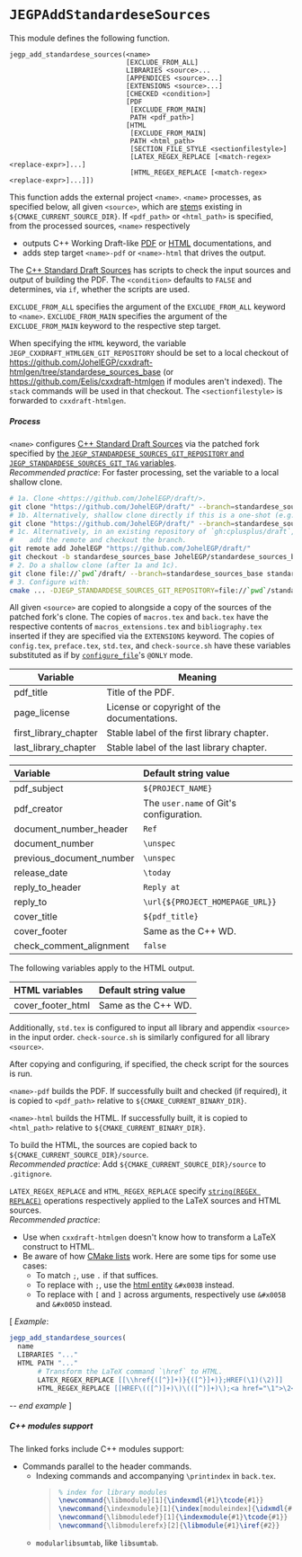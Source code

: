# `JEGPAddStandardeseSources`

This module defines the following function.

```
jegp_add_standardese_sources(<name>
                             [EXCLUDE_FROM_ALL]
                             LIBRARIES <source>...
                             [APPENDICES <source>...]
                             [EXTENSIONS <source>...]
                             [CHECKED <condition>]
                             [PDF
                              [EXCLUDE_FROM_MAIN]
                              PATH <pdf_path>]
                             [HTML
                              [EXCLUDE_FROM_MAIN]
                              PATH <html_path>
                              [SECTION_FILE_STYLE <sectionfilestyle>]
                              [LATEX_REGEX_REPLACE [<match-regex> <replace-expr>]...]
                              [HTML_REGEX_REPLACE [<match-regex> <replace-expr>]...]])
```

This function adds the external project `<name>`.
`<name>` processes, as specified below, all given `<source>`,
which are [stem][]s existing in `${CMAKE_CURRENT_SOURCE_DIR}`.
If `<pdf_path>` or `<html_path>` is specified,
from the processed sources, `<name>` respectively
- outputs C++ Working Draft-like [PDF][CPP-WD-LIKE-PDF] or [HTML][CPP-WD-LIKE-HTML] documentations, and
- adds step target `<name>-pdf` or `<name>-html` that drives the output.

The [C++ Standard Draft Sources][] has scripts
to check the input sources and output of building the PDF.
The `<condition>` defaults to `FALSE` and determines, via `if`, whether the scripts are used.

`EXCLUDE_FROM_ALL` specifies the argument of the `EXCLUDE_FROM_ALL` keyword to `<name>`.
`EXCLUDE_FROM_MAIN` specifies the argument of the `EXCLUDE_FROM_MAIN` keyword to the respective step target.

When specifying the `HTML` keyword,
the variable `JEGP_CXXDRAFT_HTMLGEN_GIT_REPOSITORY`
should be set to a local checkout of
<https://github.com/JohelEGP/cxxdraft-htmlgen/tree/standardese_sources_base>
(or <https://github.com/Eelis/cxxdraft-htmlgen> if modules aren't indexed).
The `stack` commands will be used in that checkout.
The `<sectionfilestyle>` is forwarded to `cxxdraft-htmlgen`.

##### Process

`<name>` configures [C++ Standard Draft Sources][] via the patched fork specified by
[the `JEGP_STANDARDESE_SOURCES_GIT_REPOSITORY` and `JEGP_STANDARDESE_SOURCES_GIT_TAG` variables](#standardese_sources_vars).
<br/>_Recommended practice_: For faster processing, set the variable to a local shallow clone.
```bash
# 1a. Clone <https://github.com/JohelEGP/draft/>.
git clone "https://github.com/JohelEGP/draft/" --branch=standardese_sources_base
# 1b. Alternatively, shallow clone directly if this is a one-shot (e.g., in CI).
git clone "https://github.com/JohelEGP/draft/" --branch=standardese_sources_base standardese_sources_base --depth=1
# 1c. Alternatively, in an existing repository of `gh:cplusplus/draft`,
#    add the remote and checkout the branch.
git remote add JohelEGP "https://github.com/JohelEGP/draft/"
git checkout -b standardese_sources_base JohelEGP/standardese_sources_base
# 2. Do a shallow clone (after 1a and 1c).
git clone file://`pwd`/draft/ --branch=standardese_sources_base standardese_sources_base --depth=1
# 3. Configure with:
cmake ... -DJEGP_STANDARDESE_SOURCES_GIT_REPOSITORY=file://`pwd`/standardese_sources_base
```

All given `<source>` are copied to alongside a copy of the sources of the patched fork's clone.
The copies of `macros.tex` and `back.tex`
have the respective contents of `macros_extensions.tex` and `bibliography.tex` inserted
if they are specified via the `EXTENSIONS` keyword.
The copies of `config.tex`, `preface.tex`, `std.tex`, and `check-source.sh`
have these variables substituted
as if by [`configure_file`][]'s `@ONLY` mode.

| Variable              | Meaning                                                             |
| --------------------- | ------------------------------------------------------------------- |
| pdf_title             | Title of the PDF.                                                   |
| page_license          | License or copyright of the documentations.                         |
| first_library_chapter | Stable label of the first library chapter.                          |
| last_library_chapter  | Stable label of the last library chapter.                           |

| Variable                 | Default string value                    |
|:-------------------------|:----------------------------------------|
| pdf_subject              | `${PROJECT_NAME}`                       |
| pdf_creator              | The `user.name` of Git's configuration. |
| document_number_header   | `Ref`                                   |
| document_number          | `\unspec`                               |
| previous_document_number | `\unspec`                               |
| release_date             | `\today`                                |
| reply_to_header          | `Reply at`                              |
| reply_to                 | `\url{${PROJECT_HOMEPAGE_URL}}`         |
| cover_title              | `${pdf_title}`                          |
| cover_footer             | Same as the C++ WD.                     |
| check_comment_alignment  | `false`                                 |

The following variables apply to the HTML output.

| HTML variables    | Default string value |
|:------------------|:---------------------|
| cover_footer_html | Same as the C++ WD.  |

Additionally, `std.tex` is configured to input
all library and appendix `<source>` in the input order.
`check-source.sh` is similarly configured for all library `<source>`.

After copying and configuring, if specified,
the check script for the sources is run.

`<name>-pdf` builds the PDF.
If successfully built and checked (if required),
it is copied to `<pdf_path>` relative to `${CMAKE_CURRENT_BINARY_DIR}`.

`<name>-html` builds the HTML.
If successfully built,
it is copied to `<html_path>` relative to `${CMAKE_CURRENT_BINARY_DIR}`.

To build the HTML, the sources are copied back to `${CMAKE_CURRENT_SOURCE_DIR}/source`.
<br/>_Recommended practice_: Add `${CMAKE_CURRENT_SOURCE_DIR}/source` to `.gitignore`.

`LATEX_REGEX_REPLACE` and `HTML_REGEX_REPLACE` specify
[`string(REGEX REPLACE)`][] operations
respectively applied to the LaTeX sources and HTML sources.
<br/>_Recommended practice_:
- Use when `cxxdraft-htmlgen` doesn't know how to transform a LaTeX construct to HTML.
- Be aware of how [CMake lists][] work.
  Here are some tips for some use cases:
  * To match `;`, use `.` if that suffices.
  * To replace with `;`, use the [html entity][] `&#x003B` instead.
  * To replace with `[` and `]` across arguments, respectively use `&#x005B` and `&#x005D` instead.

[ _Example_:
```CMake
jegp_add_standardese_sources(
  name
  LIBRARIES "..."
  HTML PATH "..."
       # Transform the LaTeX command `\href` to HTML.
       LATEX_REGEX_REPLACE [[\\href{([^}]+)}{([^}]+)};HREF(\1)(\2)]]
       HTML_REGEX_REPLACE [[HREF\(([^)]+)\)\(([^)]+)\);<a href="\1">\2</a>]])
```
-- _end example_ ]

##### C++ modules support

The linked forks include C++ modules support:
- Commands parallel to the header commands.
  + Indexing commands and accompanying `\printindex` in `back.tex`.
    > ```LaTeX
    > % index for library modules
    > \newcommand{\libmodule}[1]{\indexmdl{#1}\tcode{#1}}
    > \newcommand{\indexmodule}[1]{\index[moduleindex]{\idxmdl{#1}|idxbfpage}}
    > \newcommand{\libmoduledef}[1]{\indexmodule{#1}\tcode{#1}}
    > \newcommand{\libmodulerefx}[2]{\libmodule{#1}\iref{#2}}
    > ```
  + `modularlibsumtab`, like `libsumtab`.

[stem]: https://cmake.org/cmake/help/latest/command/cmake_path.html#stem-def
[CPP-WD-LIKE-PDF]: https://wg21.link/std
[CPP-WD-LIKE-HTML]: https://wg21.link/draft
[C++ Standard Draft Sources]: https://github.com/cplusplus/draft
[`configure_file`]: https://cmake.org/cmake/help/latest/command/configure_file.html
[`string(REGEX REPLACE)`]: https://cmake.org/cmake/help/latest/command/string.html#regex-replace
[CMake lists]: https://cmake.org/cmake/help/latest/manual/cmake-language.7.html#lists
[html entity]: https://www.w3schools.com/html/html_entities.asp
